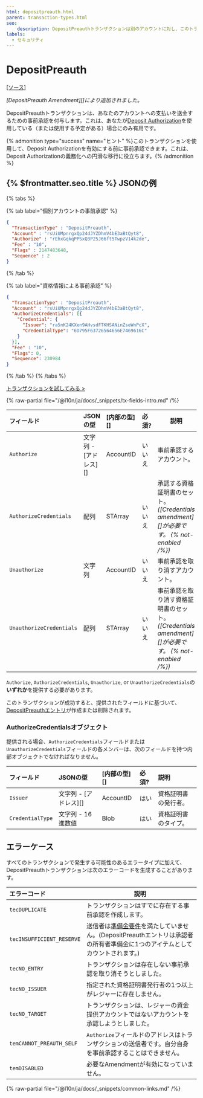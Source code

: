 ```yaml
---
html: depositpreauth.html
parent: transaction-types.html
seo:
    description: DepositPreauthトランザクションは別のアカウントに対し、このトランザクションの送信者に支払いを送金することを事前承認します。
labels:
  - セキュリティ
---
```

# DepositPreauth
[[ソース]](https://github.com/XRPLF/rippled/blob/master/src/xrpld/app/tx/detail/DepositPreauth.cpp "Source")

_[DepositPreauth Amendment][]により追加されました。_

DepositPreauthトランザクションは、あなたのアカウントへの支払いを送金するための事前承認を付与します。これは、あなたが[Deposit Authorization](../../../../concepts/accounts/depositauth.md)を使用している（または使用する予定がある）場合にのみ有用です。

{% admonition type="success" name="ヒント" %}このトランザクションを使用して、Deposit Authorizationを有効にする前に事前承認できます。これは、Deposit Authorizationの義務化への円滑な移行に役立ちます。{% /admonition %}

## {% $frontmatter.seo.title %} JSONの例

{% tabs %}

{% tab label="個別アカウントの事前承認" %}
```json
{
  "TransactionType" : "DepositPreauth",
  "Account" : "rsUiUMpnrgxQp24dJYZDhmV4bE3aBtQyt8",
  "Authorize" : "rEhxGqkqPPSxQ3P25J66ft5TwpzV14k2de",
  "Fee" : "10",
  "Flags" : 2147483648,
  "Sequence" : 2
}
```
{% /tab %}

{% tab label="資格情報による事前承認" %}
```json
{
  "TransactionType" : "DepositPreauth",
  "Account" : "rsUiUMpnrgxQp24dJYZDhmV4bE3aBtQyt8",
  "AuthorizeCredentials": [{
    "Credential": {
      "Issuer": "ra5nK24KXen9AHvsdFTKHSANinZseWnPcX",
      "CredentialType": "6D795F63726564656E7469616C"
    }
  }],
  "Fee" : "10",
  "Flags": 0,
  "Sequence": 230984
}
```
{% /tab %}
{% /tabs %}

[トランザクションを試してみる >](/resources/dev-tools/websocket-api-tool?server=wss%3A%2F%2Fxrplcluster.com%2F&req=%7B%22id%22%3A%22example_DepositPreauth%22%2C%22command%22%3A%22tx%22%2C%22transaction%22%3A%22CB1BF910C93D050254C049E9003DA1A265C107E0C8DE4A7CFF55FADFD39D5656%22%2C%22binary%22%3Afalse%7D)

{% raw-partial file="/@l10n/ja/docs/_snippets/tx-fields-intro.md" /%}

| フィールド               | JSONの型              | [内部の型][] | 必須?  | 説明 |
| :----------------------- | :-------------------- | :----------- | :----- | ---- |
| `Authorize`              | 文字列 - [アドレス][] | AccountID    | いいえ | 事前承認するアカウント。 |
| `AuthorizeCredentials`   | 配列                  | STArray      | いいえ | 承認する資格証明書のセット。 _([Credentials amendment][]が必要です。 {% not-enabled /%})_ |
| `Unauthorize`            | 文字列                | AccountID    | いいえ | 事前承認を取り消すアカウント。 |
| `UnauthorizeCredentials` | 配列                  | STArray      | いいえ | 事前承認を取り消す資格証明書のセット。 _([Credentials amendment][]が必要です。 {% not-enabled /%})_ |

`Authorize`, `AuthorizeCredentials`, `Unauthorize`, or `UnauthorizeCredentials`の**いずれか**を提供する必要があります。

このトランザクションが成功すると、提供されたフィールドに基づいて、[DepositPreauthエントリ](../../ledger-data/ledger-entry-types/depositpreauth.md)が作成または削除されます。


### AuthorizeCredentialsオブジェクト

提供される場合、`AuthorizeCredentials`フィールドまたは`UnauthorizeCredentials`フィールドの各メンバーは、次のフィールドを持つ内部オブジェクトでなければなりません。

| フィールド       | JSONの型              | [内部の型][] | 必須? | 説明                 |
| :--------------- | :-------------------- | :----------- | :---- | :------------------- |
| `Issuer`         | 文字列 - [アドレス][] | AccountID    | はい  | 資格証明書の発行者。 |
| `CredentialType` | 文字列 - 16進数値     | Blob         | はい  | 資格証明書のタイプ。 |

## エラーケース

すべてのトランザクションで発生する可能性のあるエラータイプに加えて、DepositPreauthトランザクションは次のエラーコードを生成することがあります。

| エラーコード              | 説明 |
| :------------------------ | ---- |
| `tecDUPLICATE`            | トランザクションはすでに存在する事前承認を作成します。 |
| `tecINSUFFICIENT_RESERVE` | 送信者は[準備金要件](../../../../concepts/accounts/reserves.md)を満たしていません。(DepositPreauthエントリは承認者の所有者準備金に1つのアイテムとしてカウントされます。) |
| `tecNO_ENTRY`             | トランザクションは存在しない事前承認を取り消そうとしました。 |
| `tecNO_ISSUER`            | 指定された資格証明書発行者の1つ以上がレジャーに存在しません。 |
| `tecNO_TARGET`            | トランザクションは、レジャーの資金提供アカウントではないアカウントを承認しようとしました。 |
| `temCANNOT_PREAUTH_SELF`  | `Authorize`フィールドのアドレスはトランザクションの送信者です。自分自身を事前承認することはできません。 |
| `temDISABLED`             | 必要なAmendmentが有効になっていません。 |

{% raw-partial file="/@l10n/ja/docs/_snippets/common-links.md" /%}
